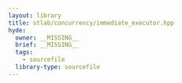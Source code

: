 ```yaml
---
layout: library
title: stlab/concurrency/immediate_executor.hpp
hyde:
  owner: __MISSING__
  brief: __MISSING__
  tags:
    - sourcefile
  library-type: sourcefile
---
```


